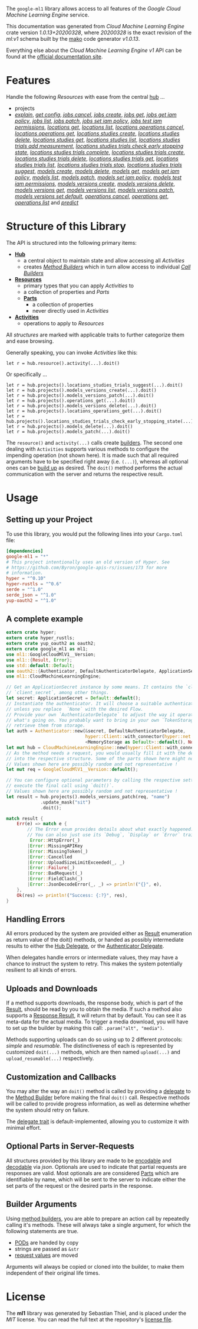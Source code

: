 <!---
DO NOT EDIT !
This file was generated automatically from 'src/mako/api/README.md.mako'
DO NOT EDIT !
-->
The `google-ml1` library allows access to all features of the *Google Cloud Machine Learning Engine* service.

This documentation was generated from *Cloud Machine Learning Engine* crate version *1.0.13+20200328*, where *20200328* is the exact revision of the *ml:v1* schema built by the [mako](http://www.makotemplates.org/) code generator *v1.0.13*.

Everything else about the *Cloud Machine Learning Engine* *v1* API can be found at the
[official documentation site](https://cloud.google.com/ml/).
# Features

Handle the following *Resources* with ease from the central [hub](https://docs.rs/google-ml1/1.0.13+20200328/google_ml1/struct.CloudMachineLearningEngine.html) ... 

* projects
 * [*explain*](https://docs.rs/google-ml1/1.0.13+20200328/google_ml1/struct.ProjectExplainCall.html), [*get config*](https://docs.rs/google-ml1/1.0.13+20200328/google_ml1/struct.ProjectGetConfigCall.html), [*jobs cancel*](https://docs.rs/google-ml1/1.0.13+20200328/google_ml1/struct.ProjectJobCancelCall.html), [*jobs create*](https://docs.rs/google-ml1/1.0.13+20200328/google_ml1/struct.ProjectJobCreateCall.html), [*jobs get*](https://docs.rs/google-ml1/1.0.13+20200328/google_ml1/struct.ProjectJobGetCall.html), [*jobs get iam policy*](https://docs.rs/google-ml1/1.0.13+20200328/google_ml1/struct.ProjectJobGetIamPolicyCall.html), [*jobs list*](https://docs.rs/google-ml1/1.0.13+20200328/google_ml1/struct.ProjectJobListCall.html), [*jobs patch*](https://docs.rs/google-ml1/1.0.13+20200328/google_ml1/struct.ProjectJobPatchCall.html), [*jobs set iam policy*](https://docs.rs/google-ml1/1.0.13+20200328/google_ml1/struct.ProjectJobSetIamPolicyCall.html), [*jobs test iam permissions*](https://docs.rs/google-ml1/1.0.13+20200328/google_ml1/struct.ProjectJobTestIamPermissionCall.html), [*locations get*](https://docs.rs/google-ml1/1.0.13+20200328/google_ml1/struct.ProjectLocationGetCall.html), [*locations list*](https://docs.rs/google-ml1/1.0.13+20200328/google_ml1/struct.ProjectLocationListCall.html), [*locations operations cancel*](https://docs.rs/google-ml1/1.0.13+20200328/google_ml1/struct.ProjectLocationOperationCancelCall.html), [*locations operations get*](https://docs.rs/google-ml1/1.0.13+20200328/google_ml1/struct.ProjectLocationOperationGetCall.html), [*locations studies create*](https://docs.rs/google-ml1/1.0.13+20200328/google_ml1/struct.ProjectLocationStudyCreateCall.html), [*locations studies delete*](https://docs.rs/google-ml1/1.0.13+20200328/google_ml1/struct.ProjectLocationStudyDeleteCall.html), [*locations studies get*](https://docs.rs/google-ml1/1.0.13+20200328/google_ml1/struct.ProjectLocationStudyGetCall.html), [*locations studies list*](https://docs.rs/google-ml1/1.0.13+20200328/google_ml1/struct.ProjectLocationStudyListCall.html), [*locations studies trials add measurement*](https://docs.rs/google-ml1/1.0.13+20200328/google_ml1/struct.ProjectLocationStudyTrialAddMeasurementCall.html), [*locations studies trials check early stopping state*](https://docs.rs/google-ml1/1.0.13+20200328/google_ml1/struct.ProjectLocationStudyTrialCheckEarlyStoppingStateCall.html), [*locations studies trials complete*](https://docs.rs/google-ml1/1.0.13+20200328/google_ml1/struct.ProjectLocationStudyTrialCompleteCall.html), [*locations studies trials create*](https://docs.rs/google-ml1/1.0.13+20200328/google_ml1/struct.ProjectLocationStudyTrialCreateCall.html), [*locations studies trials delete*](https://docs.rs/google-ml1/1.0.13+20200328/google_ml1/struct.ProjectLocationStudyTrialDeleteCall.html), [*locations studies trials get*](https://docs.rs/google-ml1/1.0.13+20200328/google_ml1/struct.ProjectLocationStudyTrialGetCall.html), [*locations studies trials list*](https://docs.rs/google-ml1/1.0.13+20200328/google_ml1/struct.ProjectLocationStudyTrialListCall.html), [*locations studies trials stop*](https://docs.rs/google-ml1/1.0.13+20200328/google_ml1/struct.ProjectLocationStudyTrialStopCall.html), [*locations studies trials suggest*](https://docs.rs/google-ml1/1.0.13+20200328/google_ml1/struct.ProjectLocationStudyTrialSuggestCall.html), [*models create*](https://docs.rs/google-ml1/1.0.13+20200328/google_ml1/struct.ProjectModelCreateCall.html), [*models delete*](https://docs.rs/google-ml1/1.0.13+20200328/google_ml1/struct.ProjectModelDeleteCall.html), [*models get*](https://docs.rs/google-ml1/1.0.13+20200328/google_ml1/struct.ProjectModelGetCall.html), [*models get iam policy*](https://docs.rs/google-ml1/1.0.13+20200328/google_ml1/struct.ProjectModelGetIamPolicyCall.html), [*models list*](https://docs.rs/google-ml1/1.0.13+20200328/google_ml1/struct.ProjectModelListCall.html), [*models patch*](https://docs.rs/google-ml1/1.0.13+20200328/google_ml1/struct.ProjectModelPatchCall.html), [*models set iam policy*](https://docs.rs/google-ml1/1.0.13+20200328/google_ml1/struct.ProjectModelSetIamPolicyCall.html), [*models test iam permissions*](https://docs.rs/google-ml1/1.0.13+20200328/google_ml1/struct.ProjectModelTestIamPermissionCall.html), [*models versions create*](https://docs.rs/google-ml1/1.0.13+20200328/google_ml1/struct.ProjectModelVersionCreateCall.html), [*models versions delete*](https://docs.rs/google-ml1/1.0.13+20200328/google_ml1/struct.ProjectModelVersionDeleteCall.html), [*models versions get*](https://docs.rs/google-ml1/1.0.13+20200328/google_ml1/struct.ProjectModelVersionGetCall.html), [*models versions list*](https://docs.rs/google-ml1/1.0.13+20200328/google_ml1/struct.ProjectModelVersionListCall.html), [*models versions patch*](https://docs.rs/google-ml1/1.0.13+20200328/google_ml1/struct.ProjectModelVersionPatchCall.html), [*models versions set default*](https://docs.rs/google-ml1/1.0.13+20200328/google_ml1/struct.ProjectModelVersionSetDefaultCall.html), [*operations cancel*](https://docs.rs/google-ml1/1.0.13+20200328/google_ml1/struct.ProjectOperationCancelCall.html), [*operations get*](https://docs.rs/google-ml1/1.0.13+20200328/google_ml1/struct.ProjectOperationGetCall.html), [*operations list*](https://docs.rs/google-ml1/1.0.13+20200328/google_ml1/struct.ProjectOperationListCall.html) and [*predict*](https://docs.rs/google-ml1/1.0.13+20200328/google_ml1/struct.ProjectPredictCall.html)




# Structure of this Library

The API is structured into the following primary items:

* **[Hub](https://docs.rs/google-ml1/1.0.13+20200328/google_ml1/struct.CloudMachineLearningEngine.html)**
    * a central object to maintain state and allow accessing all *Activities*
    * creates [*Method Builders*](https://docs.rs/google-ml1/1.0.13+20200328/google_ml1/trait.MethodsBuilder.html) which in turn
      allow access to individual [*Call Builders*](https://docs.rs/google-ml1/1.0.13+20200328/google_ml1/trait.CallBuilder.html)
* **[Resources](https://docs.rs/google-ml1/1.0.13+20200328/google_ml1/trait.Resource.html)**
    * primary types that you can apply *Activities* to
    * a collection of properties and *Parts*
    * **[Parts](https://docs.rs/google-ml1/1.0.13+20200328/google_ml1/trait.Part.html)**
        * a collection of properties
        * never directly used in *Activities*
* **[Activities](https://docs.rs/google-ml1/1.0.13+20200328/google_ml1/trait.CallBuilder.html)**
    * operations to apply to *Resources*

All *structures* are marked with applicable traits to further categorize them and ease browsing.

Generally speaking, you can invoke *Activities* like this:

```Rust,ignore
let r = hub.resource().activity(...).doit()
```

Or specifically ...

```ignore
let r = hub.projects().locations_studies_trials_suggest(...).doit()
let r = hub.projects().models_versions_create(...).doit()
let r = hub.projects().models_versions_patch(...).doit()
let r = hub.projects().operations_get(...).doit()
let r = hub.projects().models_versions_delete(...).doit()
let r = hub.projects().locations_operations_get(...).doit()
let r = hub.projects().locations_studies_trials_check_early_stopping_state(...).doit()
let r = hub.projects().models_delete(...).doit()
let r = hub.projects().models_patch(...).doit()
```

The `resource()` and `activity(...)` calls create [builders][builder-pattern]. The second one dealing with `Activities` 
supports various methods to configure the impending operation (not shown here). It is made such that all required arguments have to be 
specified right away (i.e. `(...)`), whereas all optional ones can be [build up][builder-pattern] as desired.
The `doit()` method performs the actual communication with the server and returns the respective result.

# Usage

## Setting up your Project

To use this library, you would put the following lines into your `Cargo.toml` file:

```toml
[dependencies]
google-ml1 = "*"
# This project intentionally uses an old version of Hyper. See
# https://github.com/Byron/google-apis-rs/issues/173 for more
# information.
hyper = "^0.10"
hyper-rustls = "^0.6"
serde = "^1.0"
serde_json = "^1.0"
yup-oauth2 = "^1.0"
```

## A complete example

```Rust
extern crate hyper;
extern crate hyper_rustls;
extern crate yup_oauth2 as oauth2;
extern crate google_ml1 as ml1;
use ml1::GoogleCloudMlV1__Version;
use ml1::{Result, Error};
use std::default::Default;
use oauth2::{Authenticator, DefaultAuthenticatorDelegate, ApplicationSecret, MemoryStorage};
use ml1::CloudMachineLearningEngine;

// Get an ApplicationSecret instance by some means. It contains the `client_id` and 
// `client_secret`, among other things.
let secret: ApplicationSecret = Default::default();
// Instantiate the authenticator. It will choose a suitable authentication flow for you, 
// unless you replace  `None` with the desired Flow.
// Provide your own `AuthenticatorDelegate` to adjust the way it operates and get feedback about 
// what's going on. You probably want to bring in your own `TokenStorage` to persist tokens and
// retrieve them from storage.
let auth = Authenticator::new(&secret, DefaultAuthenticatorDelegate,
                              hyper::Client::with_connector(hyper::net::HttpsConnector::new(hyper_rustls::TlsClient::new())),
                              <MemoryStorage as Default>::default(), None);
let mut hub = CloudMachineLearningEngine::new(hyper::Client::with_connector(hyper::net::HttpsConnector::new(hyper_rustls::TlsClient::new())), auth);
// As the method needs a request, you would usually fill it with the desired information
// into the respective structure. Some of the parts shown here might not be applicable !
// Values shown here are possibly random and not representative !
let mut req = GoogleCloudMlV1__Version::default();

// You can configure optional parameters by calling the respective setters at will, and
// execute the final call using `doit()`.
// Values shown here are possibly random and not representative !
let result = hub.projects().models_versions_patch(req, "name")
             .update_mask("sit")
             .doit();

match result {
    Err(e) => match e {
        // The Error enum provides details about what exactly happened.
        // You can also just use its `Debug`, `Display` or `Error` traits
         Error::HttpError(_)
        |Error::MissingAPIKey
        |Error::MissingToken(_)
        |Error::Cancelled
        |Error::UploadSizeLimitExceeded(_, _)
        |Error::Failure(_)
        |Error::BadRequest(_)
        |Error::FieldClash(_)
        |Error::JsonDecodeError(_, _) => println!("{}", e),
    },
    Ok(res) => println!("Success: {:?}", res),
}

```
## Handling Errors

All errors produced by the system are provided either as [Result](https://docs.rs/google-ml1/1.0.13+20200328/google_ml1/enum.Result.html) enumeration as return value of 
the doit() methods, or handed as possibly intermediate results to either the 
[Hub Delegate](https://docs.rs/google-ml1/1.0.13+20200328/google_ml1/trait.Delegate.html), or the [Authenticator Delegate](https://docs.rs/yup-oauth2/*/yup_oauth2/trait.AuthenticatorDelegate.html).

When delegates handle errors or intermediate values, they may have a chance to instruct the system to retry. This 
makes the system potentially resilient to all kinds of errors.

## Uploads and Downloads
If a method supports downloads, the response body, which is part of the [Result](https://docs.rs/google-ml1/1.0.13+20200328/google_ml1/enum.Result.html), should be
read by you to obtain the media.
If such a method also supports a [Response Result](https://docs.rs/google-ml1/1.0.13+20200328/google_ml1/trait.ResponseResult.html), it will return that by default.
You can see it as meta-data for the actual media. To trigger a media download, you will have to set up the builder by making
this call: `.param("alt", "media")`.

Methods supporting uploads can do so using up to 2 different protocols: 
*simple* and *resumable*. The distinctiveness of each is represented by customized 
`doit(...)` methods, which are then named `upload(...)` and `upload_resumable(...)` respectively.

## Customization and Callbacks

You may alter the way an `doit()` method is called by providing a [delegate](https://docs.rs/google-ml1/1.0.13+20200328/google_ml1/trait.Delegate.html) to the 
[Method Builder](https://docs.rs/google-ml1/1.0.13+20200328/google_ml1/trait.CallBuilder.html) before making the final `doit()` call. 
Respective methods will be called to provide progress information, as well as determine whether the system should 
retry on failure.

The [delegate trait](https://docs.rs/google-ml1/1.0.13+20200328/google_ml1/trait.Delegate.html) is default-implemented, allowing you to customize it with minimal effort.

## Optional Parts in Server-Requests

All structures provided by this library are made to be [encodable](https://docs.rs/google-ml1/1.0.13+20200328/google_ml1/trait.RequestValue.html) and 
[decodable](https://docs.rs/google-ml1/1.0.13+20200328/google_ml1/trait.ResponseResult.html) via *json*. Optionals are used to indicate that partial requests are responses 
are valid.
Most optionals are are considered [Parts](https://docs.rs/google-ml1/1.0.13+20200328/google_ml1/trait.Part.html) which are identifiable by name, which will be sent to 
the server to indicate either the set parts of the request or the desired parts in the response.

## Builder Arguments

Using [method builders](https://docs.rs/google-ml1/1.0.13+20200328/google_ml1/trait.CallBuilder.html), you are able to prepare an action call by repeatedly calling it's methods.
These will always take a single argument, for which the following statements are true.

* [PODs][wiki-pod] are handed by copy
* strings are passed as `&str`
* [request values](https://docs.rs/google-ml1/1.0.13+20200328/google_ml1/trait.RequestValue.html) are moved

Arguments will always be copied or cloned into the builder, to make them independent of their original life times.

[wiki-pod]: http://en.wikipedia.org/wiki/Plain_old_data_structure
[builder-pattern]: http://en.wikipedia.org/wiki/Builder_pattern
[google-go-api]: https://github.com/google/google-api-go-client

# License
The **ml1** library was generated by Sebastian Thiel, and is placed 
under the *MIT* license.
You can read the full text at the repository's [license file][repo-license].

[repo-license]: https://github.com/Byron/google-apis-rsblob/master/LICENSE.md
